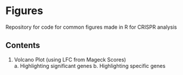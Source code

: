 # Figures
Repository for code for common figures made in R for CRISPR analysis
  
## Contents
1. Volcano Plot (using LFC from Mageck Scores)  
    a. Highlighting significant genes
    b. Highlighting specific genes